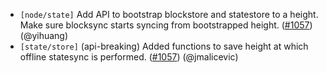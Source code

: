 - `[node/state]` Add API to bootstrap blockstore and statestore to a height. Make sure blocksync starts syncing from bootstrapped height. 
  ([\#1057](https://github.com/tendermint/tendermint/pull/#1057)) (@yihuang)
- `[state/store]` (api-breaking) Added functions to save height at which offline statesync is performed. 
  ([\#1057](https://github.com/tendermint/tendermint/pull/#1057)) (@jmalicevic)